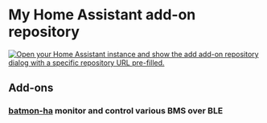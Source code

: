 # My Home Assistant add-on repository

[![Open your Home Assistant instance and show the add add-on repository dialog with a specific repository URL pre-filled.](https://my.home-assistant.io/badges/supervisor_add_addon_repository.svg)](https://my.home-assistant.io/redirect/supervisor_add_addon_repository/?repository_url=https%3A%2F%2Fgithub.com%2Fvelo443%2Fhassio-addons)

## Add-ons

### [batmon-ha](https://github.com/velo443/batmon-ha/) monitor and control various BMS over BLE
